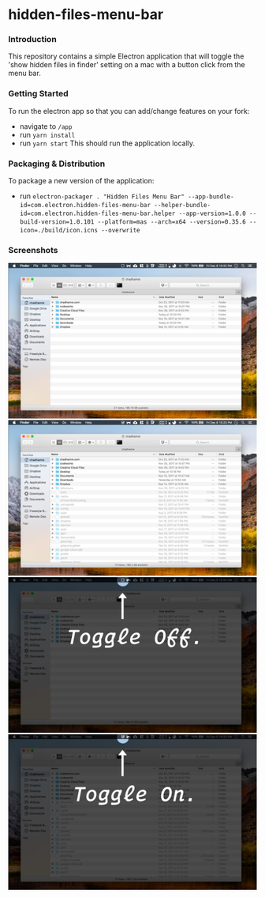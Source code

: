 # hidden-files-menu-bar
### Introduction
This repository contains a simple Electron application that will toggle the 'show hidden files in finder' setting on a mac with a button click from the menu bar.
### Getting Started
To run the electron app so that you can add/change features on your fork:
- navigate to `/app`
- run `yarn install`
- run `yarn start`
This should run the application locally.
### Packaging & Distribution
To package a new version of the application:
- run `electron-packager . "Hidden Files Menu Bar" --app-bundle-id=com.electron.hidden-files-menu-bar --helper-bundle-id=com.electron.hidden-files-menu-bar.helper --app-version=1.0.0 --build-version=1.0.101 --platform=mas --arch=x64 --version=0.35.6 --icon=./build/icon.icns --overwrite`
### Screenshots

![alt before](resources/screenshots/before.png) ![alt after](resources/screenshots/after.png)
![alt off ](resources/screenshots/off.png)
![alt on ](resources/screenshots/on.png)

